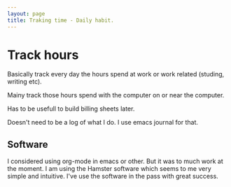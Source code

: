 ```yaml
---
layout: page
title: Traking time - Daily habit.
---
```


# Track hours 

Basically track every day the hours spend at work or work related (studing, writing etc).

Mainy track those hours spend with the computer on or near the computer.

Has to be usefull to build billing sheets later.

Doesn't need to be a log of what I do. I use emacs journal for that.

## Software

I considered using org-mode in emacs or other. But it was to much work at the moment.
I am using the Hamster software which seems to me very simple and intuitive. I've use the software in the pass with great success.


